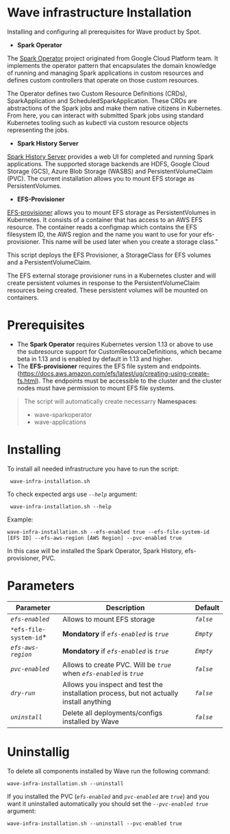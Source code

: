 # Wave infrastructure Installation

Installing and configuring all prerequisites for Wave product by Spot.  

 - **Spark Operator** 

The [Spark Operator](https://github.com/GoogleCloudPlatform/spark-on-k8s-operator) project originated from Google Cloud Platform team.  It implements the operator pattern that encapsulates the domain knowledge of running and managing Spark applications in custom resources and defines custom controllers that operate on those custom resources. 

The Operator defines two Custom Resource Definitions (CRDs), SparkApplication and ScheduledSparkApplication. These CRDs are abstractions of the Spark jobs and make them native citizens in Kubernetes. From here, you can interact with submitted Spark jobs using standard Kubernetes tooling such as kubectl via custom resource objects representing the jobs.

 - **Spark History Server** 

[Spark History Server](https://spark.apache.org/docs/latest/monitoring.html#viewing-after-the-fact) provides a web UI for completed and running Spark applications. The supported storage backends are HDFS, Google Cloud Storage (GCS), Azure Blob Storage (WASBS) and PersistentVolumeClaim (PVC). The current installation allows you to mount EFS storage as PersistentVolumes.

 - **EFS-Provisioner** 

[EFS-provisioner](https://github.com/kubernetes-incubator/external-storage/tree/master/aws/efs) allows you to mount EFS storage as PersistentVolumes in Kubernetes. It consists of a container that has access to an AWS EFS resource. The container reads a configmap which contains the EFS filesystem ID, the AWS region and the name you want to use for your efs-provisioner. This name will be used later when you create a storage class."

This script deploys the EFS Provisioner, a StorageClass for EFS volumes and a PersistentVolumeClaim.

The EFS external storage provisioner runs in a Kubernetes cluster and will create persistent volumes in response to the PersistentVolumeClaim resources being created. These persistent volumes will be mounted on containers. 

# Prerequisites

 - The **Spark Operator** requires Kubernetes version 1.13 or above to use the subresource support for CustomResourceDefinitions, which became beta in 1.13 and is enabled by default in 1.13 and higher.
 - The **EFS-provisioner** requires the EFS file system and endpoints. (https://docs.aws.amazon.com/efs/latest/ug/creating-using-create-fs.html). The endpoints must be accessible to the cluster and the cluster nodes must have permission to mount EFS file systems.

> The script will automatically create necessarry **Namespaces**:
>  - wave-sparkoperator
>  - wave-applications

# Installing

To install all needed infrastructure you have to run the script:
   
     wave-infra-installation.sh

To check expected args use *`--help`* argument:

     wave-infra-installation.sh --help

Example:

    wave-infra-installation.sh --efs-enabled true --efs-file-system-id [EFS ID] --efs-aws-region [AWS Region] --pvc-enabled true

In this case will be installed the Spark Operator, Spark History, efs-provisioner, PVC.

# Parameters

|Parameter  | Description | Default|
|--|--|--|
| *`efs-enabled`* 		    |Allows to mount EFS storage  					                                                      | *`false`* |
|`*efs-file-system-id`*	|**Mondatory** if *`efs-enabled`* is *`true`*                                            | *`Empty`*	|
|*`efs-aws-region`*		   |**Mondatory** if *`efs-enabled`* is *`true`*	                                           | *`Empty`*	|
|*`pvc-enabled`*		      |Allows to create PVC. Will be *`true`* when *`efs-enabled`* is *`true`*                 | *`false`*|
|*`dry-run`*			         |Allows you inspect and test the installation process, but not actually install anything | *`false`*|
|*`uninstall`*			       |Delete all deployments/configs installed by Wave                                        | *`false`* |

# Uninstallig

To delete all components installed by Wave run the following command:

    wave-infra-installation.sh --uninstall

If you installed the PVC (*`efs-enabled`* and *`pvc-enabled`* are  *`true`*) and you want it uninstalled automatically you should set the *`--pvc-enabled true`*  argument:

    wave-infra-installation.sh --uninstall --pvc-enabled true
 

